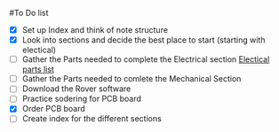 #To Do list

- [x] Set up Index and think of note structure
- [x] Look into sections and decide the best place to start (starting with electical)
- [ ] Gather the Parts needed to complete the Electrical section [Electical parts list](Electrical/Electical%20Parts%20list.csv)
- [ ] Gather the Parts needed to comlete the Mechanical Section
- [ ] Download the Rover software
- [ ] Practice sodering for PCB board
- [x] Order PCB board
- [ ] Create index for the different sections